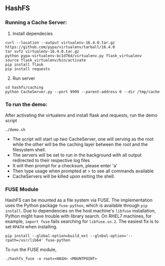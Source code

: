 ## HashFS

### Running a Cache Server:
1) Install dependecies
```
curl --location --output virtualenv-16.4.0.tar.gz https://github.com/pypa/virtualenv/tarball/16.4.0
tar xvfz virtualenv-16.4.0.tar.gz
python pypa-virtualenv-bc1d76d/virtualenv.py flask_virtualenv
source flask_virtualenv/bin/activate
pip install flask
pip install requests

```
2) Run server
```
cd hashfs/caching
python CacheServer.py --port 9999 --parent-address 0 --dir /tmp/cache

```

### To run the demo:
After activating the virtualenv and install flask and requests, run the demo script
```
./demo.sh
```
- The script will start up two CacheServer, one will serving as the root while 
  the other will be the caching layer between the root and the filesystem shell.
- The servers will be set to run in the background with all output redirected to
  their respective log files
- It will then prompt for a checksum, please enter 'a'
- Then type usage when prompted at > to see all commands available
- CacheServers will be killed upon exiting the shell.

### FUSE Module
HashFS can be mounted as a file system via FUSE.
The implementation uses the Python package `fuse-python`,
which is available through `pip install`.
Due to dependencies on the host machine's `libfuse` installation,
Python might have trouble with library search.
On RHEL7 machines, for example,
`import fuse` fails searching for `libfuse.so.2`.
The easiest fix is to set `RPATH` when installing.

    pip install --global-option=build_ext --global-option='--rpath=/usr/lib64' fuse-python

To run the FUSE module,

    ./hashfs_fuse -o root=<HASH> <MOUNTPOINT>
